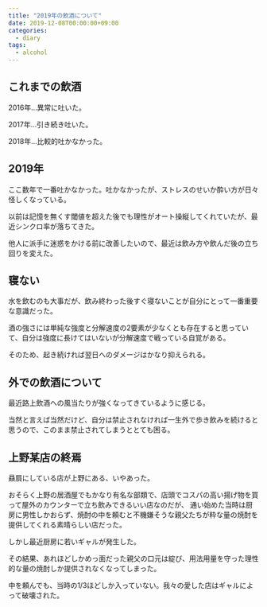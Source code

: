 ```yaml
---
title: "2019年の飲酒について"
date: 2019-12-08T00:00:00+09:00
categories:
  - diary
tags:
  - alcohol
---
```


## これまでの飲酒

2016年…異常に吐いた。

2017年…引き続き吐いた。

2018年…比較的吐かなかった。

## 2019年

ここ数年で一番吐かなかった。吐かなかったが、ストレスのせいか酔い方が日々怪しくなっている。

以前は記憶を無くす閾値を超えた後でも理性がオート操縦してくれていたが、最近シンクロ率が落ちてきた。

他人に派手に迷惑をかける前に改善したいので、最近は飲み方や飲んだ後の立ち回りを変えた。

## 寝ない

水を飲むのも大事だが、飲み終わった後すぐ寝ないことが自分にとって一番重要な意識だった。

酒の強さには単純な強度と分解速度の2要素が少なくとも存在すると思っていて、自分は強度に長けてはいないが分解速度で戦っている自覚がある。

そのため、起き続ければ翌日へのダメージはかなり抑えられる。

## 外での飲酒について

最近路上飲酒への風当たりが強くなってきているように感じる。

当然と言えば当然だけど、自分は禁止されなければ一生外で歩き飲みを続けると思うので、このまま禁止されてしまうととても困る。

## 上野某店の終焉

贔屓にしている店が上野にある、いやあった。

おそらく上野の居酒屋でもかなり有名な部類で、店頭でコスパの高い揚げ物を買って屋外のカウンターで立ち飲みできるいい店なのだが、
通い始めた当時は厨房に男性しかおらず、焼酎の中を頼むと不機嫌そうな親父たちが粋な量の焼酎を提供してくれる素晴らしい店だった。

しかし最近厨房に若いギャルが発生した。

その結果、あれほどしかめっ面だった親父の口元は綻び、用法用量を守った理性的な量の焼酎しか提供されなくなってしまった。

中を頼んでも、当時の1/3ほどしか入っていない。我々の愛した店はギャルによって破壊された。
